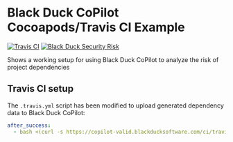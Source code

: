 # Black Duck CoPilot Cocoapods/Travis CI Example
[![Travis CI](https://travis-ci.org/BlackDuckCoPilot/example-cocoapods-travis.svg?branch=validation)](https://travis-ci.org/BlackDuckCoPilot/example-cocoapods-travis) [![Black Duck Security Risk](https://copilot-valid.blackducksoftware.com/github/repos/BlackDuckCoPilot/example-cocoapods-travis/branches/validation/badge-risk.svg)](https://copilot-valid.blackducksoftware.com/github/repos/BlackDuckCoPilot/example-cocoapods-travis/branches/master)

Shows a working setup for using Black Duck CoPilot to analyze the risk of project dependencies

## Travis CI setup
The `.travis.yml` script has been modified to upload generated dependency data to Black Duck CoPilot:
```yaml
after_success:
  - bash <(curl -s https://copilot-valid.blackducksoftware.com/ci/travis/scripts/upload)
```

